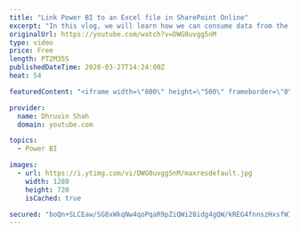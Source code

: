 ```yaml
---
title: "Link Power BI to an Excel file in SharePoint Online"
excerpt: "In this vlog, we will learn how we can consume data from the Excel Online to Power BI. Our Excel file has been stored in the SharePoint Document Library.   We need to fetch the data from SharePoint Document Library’s Excel file to Power BI Desktop. In this video, we will learn step by step procedure"
originalUrl: https://youtube.com/watch?v=DWG0uvgg5nM
type: video
price: Free
length: PT2M35S
publishedDateTime: 2020-03-27T14:24:00Z
heat: 54

featuredContent: "<iframe width=\"800\" height=\"500\" frameborder=\"0\" src=\"https://www.youtube.com/embed/DWG0uvgg5nM\" allow=\"accelerometer; autoplay; encrypted-media; gyroscope; picture-in-picture\" allowfullscreen></iframe>"

provider:
  name: Dhruvin Shah
  domain: youtube.com

topics:
  - Power BI

images:
  - url: https://i.ytimg.com/vi/DWG0uvgg5nM/maxresdefault.jpg
    width: 1280
    height: 720
    isCached: true

secured: "boQn+SLCEaw/SG8xWkqNw4qoPqaR9pZiQWi28idg4gQW/kREG4fnnszHxsfWIItI3KJ21z2ncN3as0Mr0ioA33nUb8q1/pcawCGL0rlo9csguidjdd9yXPL8QsTZLoi898nimRIbIE3IMSmwJu2/ZTNUhRb4ASPzdRMQRnm7+p3yAxbJyK33dzLr3JE7vi4EyGGOUO2VtB7byOsvKNTMdNKEzSM3O/FyzieXQIHSKcg14GpCMV3QwSNvbygOh45y9qebxiYvjGiyyA3OCx1pN33QKD3WG1qJpTzuK5wwSsfZW2l/S5trhCrhog0iLRDl+TwmUw9A+nEukEJV+j9cujzgHtuudp15uYBiHs+ueWxkMFBDMoNa1s/6RBkC55ayPfvBrr208GRyJCQNQtRbLUXj8iuQzjkLgvzw3n7W60U=;/Dg2u2IUUP2Y3pqkCOyo6g=="
---
```


